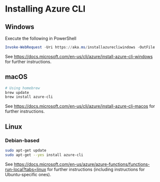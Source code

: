 # Installing Azure CLI

## Windows

Execute the following in PowerShell
```powershell
Invoke-WebRequest -Uri https://aka.ms/installazurecliwindows -OutFile .\AzureCLI.msi; Start-Process msiexec.exe -Wait -ArgumentList '/I AzureCLI.msi /quiet'; rm .\AzureCLI.msi
```

See https://docs.microsoft.com/en-us/cli/azure/install-azure-cli-windows for further instructions.

## macOS

```bash
# Using homebrew
brew update
brew install azure-cli
```

See https://docs.microsoft.com/en-us/cli/azure/install-azure-cli-macos for further instructions.

## Linux

### Debian-based

```bash
sudo apt-get update
sudo apt-get --yes install azure-cli
```

See https://docs.microsoft.com/en-us/azure/azure-functions/functions-run-local?tabs=linux for further instructions (including instructions for Ubuntu-specific ones).
